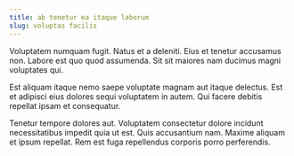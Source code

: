 ```yaml
---
title: ab tenetur ea itaque laborum
slug: voluptas facilis
---
```


Voluptatem numquam fugit. Natus et a deleniti. Eius et tenetur accusamus non. Labore est quo quod assumenda. Sit sit maiores nam ducimus magni voluptates qui.

Est aliquam itaque nemo saepe voluptate magnam aut itaque delectus. Est et adipisci eius dolores sequi voluptatem in autem. Qui facere debitis repellat ipsam et consequatur.

Tenetur tempore dolores aut. Voluptatem consectetur dolore incidunt necessitatibus impedit quia ut est. Quis accusantium nam. Maxime aliquam et ipsum repellat. Rem est fuga repellendus corporis porro perferendis.

